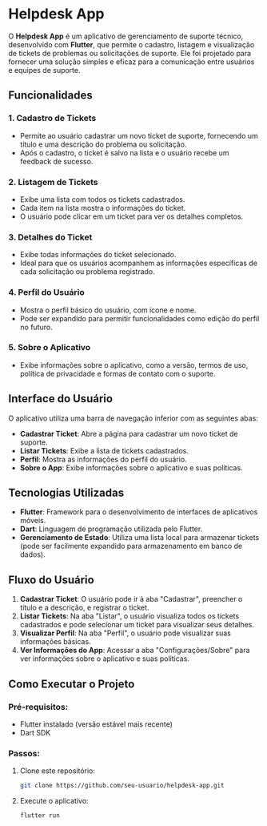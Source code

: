 # **Helpdesk App**

O **Helpdesk App** é um aplicativo de gerenciamento de suporte técnico, desenvolvido com **Flutter**, que permite o cadastro, listagem e visualização de tickets de problemas ou solicitações de suporte. Ele foi projetado para fornecer uma solução simples e eficaz para a comunicação entre usuários e equipes de suporte.

## Funcionalidades

### 1. Cadastro de Tickets
- Permite ao usuário cadastrar um novo ticket de suporte, fornecendo um título e uma descrição do problema ou solicitação.
- Após o cadastro, o ticket é salvo na lista e o usuário recebe um feedback de sucesso.

### 2. Listagem de Tickets
- Exibe uma lista com todos os tickets cadastrados.
- Cada item na lista mostra o informações do ticket.
- O usuário pode clicar em um ticket para ver os detalhes completos.

### 3. Detalhes do Ticket
- Exibe todas informações do ticket selecionado.
- Ideal para que os usuários acompanhem as informações específicas de cada solicitação ou problema registrado.

### 4. Perfil do Usuário
- Mostra o perfil básico do usuário, com ícone e nome.
- Pode ser expandido para permitir funcionalidades como edição do perfil no futuro.

### 5. Sobre o Aplicativo
- Exibe informações sobre o aplicativo, como a versão, termos de uso, política de privacidade e formas de contato com o suporte.

## Interface do Usuário

O aplicativo utiliza uma barra de navegação inferior com as seguintes abas:
- **Cadastrar Ticket**: Abre a página para cadastrar um novo ticket de suporte.
- **Listar Tickets**: Exibe a lista de tickets cadastrados.
- **Perfil**: Mostra as informações do perfil do usuário.
- **Sobre o App**: Exibe informações sobre o aplicativo e suas políticas.

## Tecnologias Utilizadas
- **Flutter**: Framework para o desenvolvimento de interfaces de aplicativos móveis.
- **Dart**: Linguagem de programação utilizada pelo Flutter.
- **Gerenciamento de Estado**: Utiliza uma lista local para armazenar tickets (pode ser facilmente expandido para armazenamento em banco de dados).

## Fluxo do Usuário
1. **Cadastrar Ticket**: O usuário pode ir à aba "Cadastrar", preencher o título e a descrição, e registrar o ticket.
2. **Listar Tickets**: Na aba "Listar", o usuário visualiza todos os tickets cadastrados e pode selecionar um ticket para visualizar seus detalhes.
3. **Visualizar Perfil**: Na aba "Perfil", o usuário pode visualizar suas informações básicas.
4. **Ver Informações do App**: Acessar a aba "Configurações/Sobre" para ver informações sobre o aplicativo e suas políticas.

## Como Executar o Projeto

### Pré-requisitos:
- Flutter instalado (versão estável mais recente)
- Dart SDK

### Passos:
1. Clone este repositório:
   ```bash
   git clone https://github.com/seu-usuario/helpdesk-app.git
   ```

2. Execute o aplicativo:
   ```bash
   flutter run
   ```
